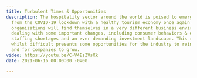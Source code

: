 ```yaml
---
title: Turbulent Times & Opportunities
description: The hospitality sector around the world is poised to emerge stronger
  from the COVID-19 lockdown with a healthy tourism economy once again. Yet hospitality
  organizations will find themselves in a very different business environment and
  dealing with some important changes, including consumer behaviors & expectations,
  staffing shortages and an ever demanding investment landscape. This recovery process
  whilst difficult presents some opportunities for the industry to reinvent itself
  and for companies to grow.
video: https://youtu.be/C-V4EsZVsXk
date: 2021-06-16 00:00:00 -0400

---
```

